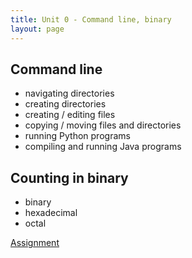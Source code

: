 ```yaml
---
title: Unit 0 - Command line, binary
layout: page
---
```


## Command line

- navigating directories
- creating directories
- creating / editing files
- copying / moving files and directories
- running Python programs
- compiling and running Java programs

## Counting in binary

* binary
* hexadecimal
* octal

[Assignment](Unit0_Assignment)

